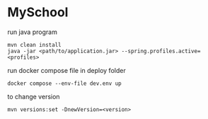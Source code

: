 # MySchool
run java program
```shell
mvn clean install
java -jar <path/to/application.jar> --spring.profiles.active=<profiles>
```
run docker compose file in deploy folder
```shell
docker compose --env-file dev.env up
```
to change version
```shell
mvn versions:set -DnewVersion=<version>
```